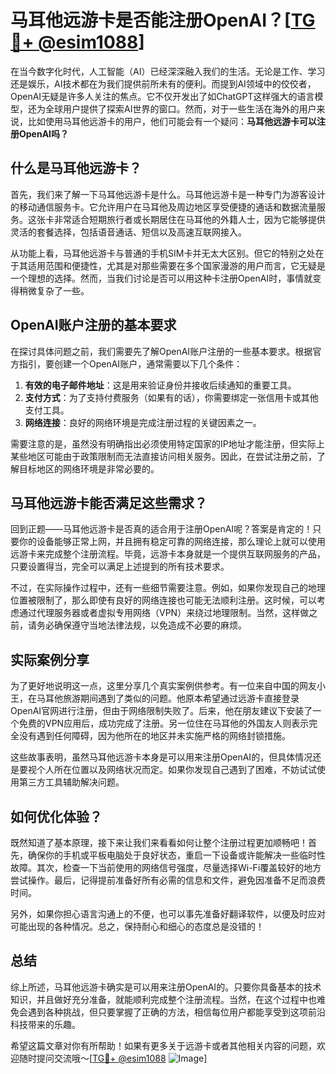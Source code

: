 # 马耳他远游卡是否能注册OpenAI？[[TG💪+ @esim1088](https://t.me/s/esim1088)]

在当今数字化时代，人工智能（AI）已经深深融入我们的生活。无论是工作、学习还是娱乐，AI技术都在为我们提供前所未有的便利。而提到AI领域中的佼佼者，OpenAI无疑是许多人关注的焦点。它不仅开发出了如ChatGPT这样强大的语言模型，还为全球用户提供了探索AI世界的窗口。然而，对于一些生活在海外的用户来说，比如使用马耳他远游卡的用户，他们可能会有一个疑问：**马耳他远游卡可以注册OpenAI吗？**

## 什么是马耳他远游卡？

首先，我们来了解一下马耳他远游卡是什么。马耳他远游卡是一种专门为游客设计的移动通信服务卡。它允许用户在马耳他及周边地区享受便捷的通话和数据流量服务。这张卡非常适合短期旅行者或长期居住在马耳他的外籍人士，因为它能够提供灵活的套餐选择，包括语音通话、短信以及高速互联网接入。

从功能上看，马耳他远游卡与普通的手机SIM卡并无太大区别。但它的特别之处在于其适用范围和便捷性，尤其是对那些需要在多个国家漫游的用户而言，它无疑是一个理想的选择。然而，当我们讨论是否可以用这种卡注册OpenAI时，事情就变得稍微复杂了一些。

## OpenAI账户注册的基本要求

在探讨具体问题之前，我们需要先了解OpenAI账户注册的一些基本要求。根据官方指引，要创建一个OpenAI账户，通常需要以下几个条件：

1. **有效的电子邮件地址**：这是用来验证身份并接收后续通知的重要工具。
2. **支付方式**：为了支持付费服务（如果有的话），你需要绑定一张信用卡或其他支付工具。
3. **网络连接**：良好的网络环境是完成注册过程的关键因素之一。

需要注意的是，虽然没有明确指出必须使用特定国家的IP地址才能注册，但实际上某些地区可能由于政策限制而无法直接访问相关服务。因此，在尝试注册之前，了解目标地区的网络环境是非常必要的。

## 马耳他远游卡能否满足这些需求？

回到正题——马耳他远游卡是否真的适合用于注册OpenAI呢？答案是肯定的！只要你的设备能够正常上网，并且拥有稳定可靠的网络连接，那么理论上就可以使用远游卡来完成整个注册流程。毕竟，远游卡本身就是一个提供互联网服务的产品，只要设置得当，完全可以满足上述提到的所有技术要求。

不过，在实际操作过程中，还有一些细节需要注意。例如，如果你发现自己的地理位置被限制了，那么即使有良好的网络连接也可能无法顺利注册。这时候，可以考虑通过代理服务器或者虚拟专用网络（VPN）来绕过地理限制。当然，这样做之前，请务必确保遵守当地法律法规，以免造成不必要的麻烦。

## 实际案例分享

为了更好地说明这一点，这里分享几个真实案例供参考。有一位来自中国的网友小王，在马耳他旅游期间遇到了类似的问题。他原本希望通过远游卡直接登录OpenAI官网进行注册，但由于网络限制失败了。后来，他在朋友建议下安装了一个免费的VPN应用后，成功完成了注册。另一位住在马耳他的外国友人则表示完全没有遇到任何障碍，因为他所在的地区并未实施严格的网络封锁措施。

这些故事表明，虽然马耳他远游卡本身是可以用来注册OpenAI的，但具体情况还是要视个人所在位置以及网络状况而定。如果你发现自己遇到了困难，不妨试试使用第三方工具辅助解决问题。

## 如何优化体验？

既然知道了基本原理，接下来让我们来看看如何让整个注册过程更加顺畅吧！首先，确保你的手机或平板电脑处于良好状态，重启一下设备或许能解决一些临时性故障。其次，检查一下当前使用的网络信号强度，尽量选择Wi-Fi覆盖较好的地方尝试操作。最后，记得提前准备好所有必需的信息和文件，避免因准备不足而浪费时间。

另外，如果你担心语言沟通上的不便，也可以事先准备好翻译软件，以便及时应对可能出现的各种情况。总之，保持耐心和细心的态度总是没错的！

## 总结

综上所述，马耳他远游卡确实是可以用来注册OpenAI的。只要你具备基本的技术知识，并且做好充分准备，就能顺利完成整个注册流程。当然，在这个过程中也难免会遇到各种挑战，但只要掌握了正确的方法，相信每位用户都能享受到这项前沿科技带来的乐趣。

希望这篇文章对你有所帮助！如果有更多关于远游卡或者其他相关内容的问题，欢迎随时提问交流哦～[[TG💪+ @esim1088](https://t.me/s/esim1088) ![Image](https://i.postimg.cc/4NQfJmqS/Snipaste-2025-05-13-00-14-12.png)]